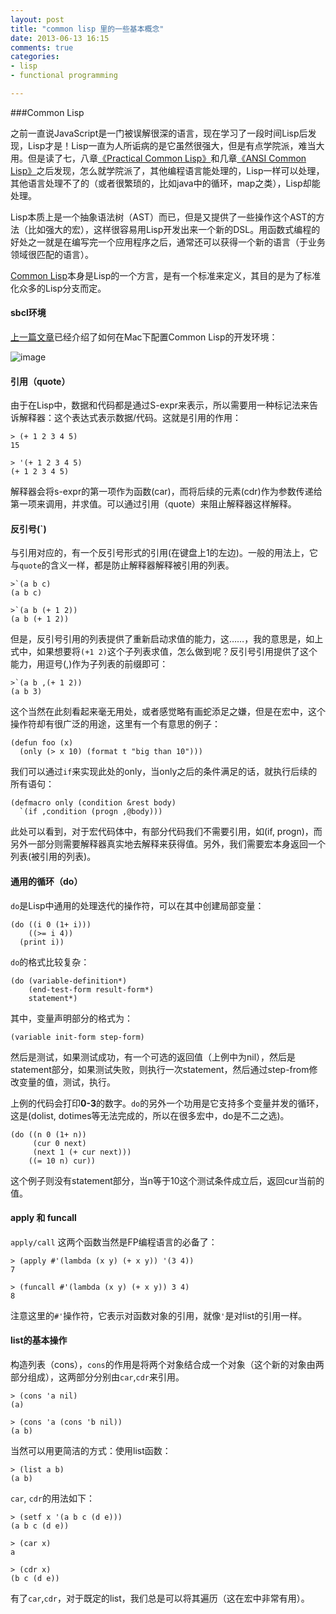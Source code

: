 ```yaml
---
layout: post
title: "common lisp 里的一些基本概念"
date: 2013-06-13 16:15
comments: true
categories: 
- lisp
- functional programming

---
```


###Common Lisp

之前一直说JavaScript是一门被误解很深的语言，现在学习了一段时间Lisp后发现，Lisp才是！Lisp一直为人所诟病的是它虽然很强大，但是有点学院派，难当大用。但是读了七，八章[《Practical Common Lisp》](http://book.douban.com/subject/6859720/)和几章[《ANSI Common Lisp》](http://book.douban.com/subject/1456906/)之后发现，怎么就学院派了，其他编程语言能处理的，Lisp一样可以处理，其他语言处理不了的（或者很繁琐的，比如java中的循环，map之类），Lisp却能处理。

Lisp本质上是一个抽象语法树（AST）而已，但是又提供了一些操作这个AST的方法（比如强大的宏），这样很容易用Lisp开发出来一个新的DSL。用函数式编程的好处之一就是在编写完一个应用程序之后，通常还可以获得一个新的语言（于业务领域很匹配的语言）。

[Common Lisp](http://zh.wikipedia.org/wiki/Common_Lisp)本身是Lisp的一个方言，是有一个标准来定义，其目的是为了标准化众多的Lisp分支而定。

#### sbcl环境

[上一篇文章](http://icodeit.org/2013/06/setup-lisp-development-env-on-mac/)已经介绍了如何在Mac下配置Common Lisp的开发环境：

![image](http://abruzzi.github.com/images/2013/06/sbcl.resized.png)

#### 引用（quote）

由于在Lisp中，数据和代码都是通过S-expr来表示，所以需要用一种标记法来告诉解释器：这个表达式表示数据/代码。这就是引用的作用：

```
> (+ 1 2 3 4 5)
15

> '(+ 1 2 3 4 5)
(+ 1 2 3 4 5)
```
解释器会将s-expr的第一项作为函数(car)，而将后续的元素(cdr)作为参数传递给第一项来调用，并求值。可以通过引用（quote）来阻止解释器这样解释。

#### 反引号(`)

与引用对应的，有一个反引号形式的引用(在键盘上1的左边)。一般的用法上，它与`quote`的含义一样，都是防止解释器解释被引用的列表。

```
>`(a b c)
(a b c)

>`(a b (+ 1 2))
(a b (+ 1 2))
```	

但是，反引号引用的列表提供了重新启动求值的能力，这……，我的意思是，如上式中，如果想要将`(+1 2)`这个子列表求值，怎么做到呢？反引号引用提供了这个能力，用逗号(,)作为子列表的前缀即可：

```
>`(a b ,(+ 1 2))
(a b 3)
```

这个当然在此刻看起来毫无用处，或者感觉略有画蛇添足之嫌，但是在宏中，这个操作符却有很广泛的用途，这里有一个有意思的例子：

```
(defun foo (x) 
  (only (> x 10) (format t "big than 10")))
```

我们可以通过`if`来实现此处的only，当only之后的条件满足的话，就执行后续的所有语句：

```
(defmacro only (condition &rest body)
  `(if ,condition (progn ,@body)))
```

此处可以看到，对于宏代码体中，有部分代码我们不需要引用，如(if, progn)，而另外一部分则需要解释器真实地去解释来获得值。另外，我们需要宏本身返回一个列表(被引用的列表)。

#### 通用的循环（do）

`do`是Lisp中通用的处理迭代的操作符，可以在其中创建局部变量：

```
(do ((i 0 (1+ i)))
    ((>= i 4))
  (print i))
```

`do`的格式比较复杂：

```
(do (variable-definition*)
	(end-test-form result-form*)
	statement*)
```

其中，变量声明部分的格式为：

```
(variable init-form step-form)
```

然后是测试，如果测试成功，有一个可选的返回值（上例中为nil），然后是statement部分，如果测试失败，则执行一次statement，然后通过step-from修改变量的值，测试，执行。

上例的代码会打印**0-3**的数字。`do`的另外一个功用是它支持多个变量并发的循环，这是(dolist, dotimes等无法完成的，所以在很多宏中，do是不二之选)。

```
(do ((n 0 (1+ n))
     (cur 0 next)
     (next 1 (+ cur next)))
    ((= 10 n) cur))
```

这个例子则没有statement部分，当n等于10这个测试条件成立后，返回cur当前的值。

#### apply 和 funcall

`apply/call` 这两个函数当然是FP编程语言的必备了：

```
> (apply #'(lambda (x y) (+ x y)) '(3 4))
7

> (funcall #'(lambda (x y) (+ x y)) 3 4)
8
```

注意这里的`#'`操作符，它表示对函数对象的引用，就像`'`是对list的引用一样。

#### list的基本操作

构造列表（cons），`cons`的作用是将两个对象结合成一个对象（这个新的对象由两部分组成），这两部分分别由`car`,`cdr`来引用。

```
> (cons 'a nil)
(a)

> (cons 'a (cons 'b nil))
(a b)
```

当然可以用更简洁的方式：使用list函数：

```
> (list a b)
(a b)
```

`car`, `cdr`的用法如下：

```
> (setf x '(a b c (d e)))
(a b c (d e))

> (car x)
a

> (cdr x)
(b c (d e))

```

有了`car`,`cdr`，对于既定的list，我们总是可以将其遍历（这在宏中非常有用）。

